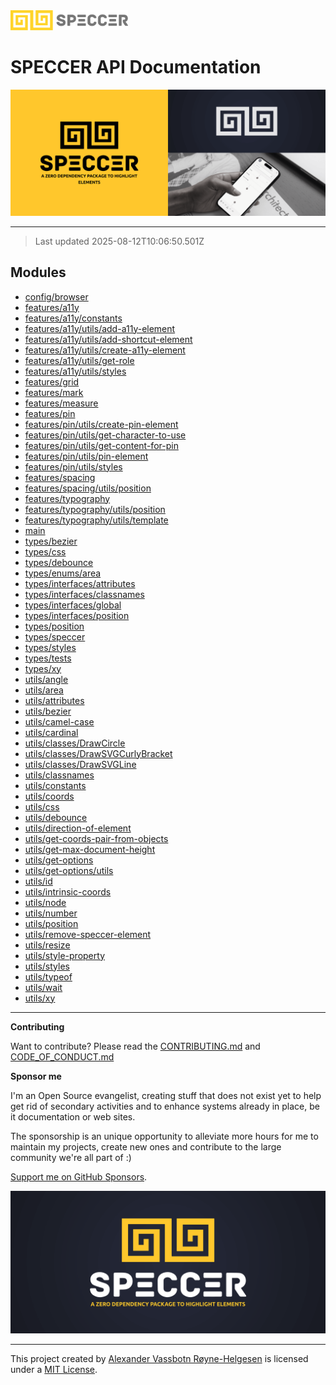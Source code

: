 <div><img alt="SPECCER logo" src="https://raw.githubusercontent.com/phun-ky/speccer/main/public/logo-speccer-horizontal-colored-package.svg?raw=true" style="max-height:32px;"/></div>

# SPECCER API Documentation

![Speccer hero, with logo and slogan: A zero dependency package to highlight elements](https://github.com/phun-ky/speccer/blob/main/public/speccer-hero.png?raw=true)

---

> Last updated 2025-08-12T10:06:50.501Z

## Modules

- [config/browser](config/browser.md)
- [features/a11y](features/a11y.md)
- [features/a11y/constants](features/a11y/constants.md)
- [features/a11y/utils/add-a11y-element](features/a11y/utils/add-a11y-element.md)
- [features/a11y/utils/add-shortcut-element](features/a11y/utils/add-shortcut-element.md)
- [features/a11y/utils/create-a11y-element](features/a11y/utils/create-a11y-element.md)
- [features/a11y/utils/get-role](features/a11y/utils/get-role.md)
- [features/a11y/utils/styles](features/a11y/utils/styles.md)
- [features/grid](features/grid.md)
- [features/mark](features/mark.md)
- [features/measure](features/measure.md)
- [features/pin](features/pin.md)
- [features/pin/utils/create-pin-element](features/pin/utils/create-pin-element.md)
- [features/pin/utils/get-character-to-use](features/pin/utils/get-character-to-use.md)
- [features/pin/utils/get-content-for-pin](features/pin/utils/get-content-for-pin.md)
- [features/pin/utils/pin-element](features/pin/utils/pin-element.md)
- [features/pin/utils/styles](features/pin/utils/styles.md)
- [features/spacing](features/spacing.md)
- [features/spacing/utils/position](features/spacing/utils/position.md)
- [features/typography](features/typography.md)
- [features/typography/utils/position](features/typography/utils/position.md)
- [features/typography/utils/template](features/typography/utils/template.md)
- [main](main.md)
- [types/bezier](types/bezier.md)
- [types/css](types/css.md)
- [types/debounce](types/debounce.md)
- [types/enums/area](types/enums/area.md)
- [types/interfaces/attributes](types/interfaces/attributes.md)
- [types/interfaces/classnames](types/interfaces/classnames.md)
- [types/interfaces/global](types/interfaces/global.md)
- [types/interfaces/position](types/interfaces/position.md)
- [types/position](types/position.md)
- [types/speccer](types/speccer.md)
- [types/styles](types/styles.md)
- [types/tests](types/tests.md)
- [types/xy](types/xy.md)
- [utils/angle](utils/angle.md)
- [utils/area](utils/area.md)
- [utils/attributes](utils/attributes.md)
- [utils/bezier](utils/bezier.md)
- [utils/camel-case](utils/camel-case.md)
- [utils/cardinal](utils/cardinal.md)
- [utils/classes/DrawCircle](utils/classes/DrawCircle.md)
- [utils/classes/DrawSVGCurlyBracket](utils/classes/DrawSVGCurlyBracket.md)
- [utils/classes/DrawSVGLine](utils/classes/DrawSVGLine.md)
- [utils/classnames](utils/classnames.md)
- [utils/constants](utils/constants.md)
- [utils/coords](utils/coords.md)
- [utils/css](utils/css.md)
- [utils/debounce](utils/debounce.md)
- [utils/direction-of-element](utils/direction-of-element.md)
- [utils/get-coords-pair-from-objects](utils/get-coords-pair-from-objects.md)
- [utils/get-max-document-height](utils/get-max-document-height.md)
- [utils/get-options](utils/get-options.md)
- [utils/get-options/utils](utils/get-options/utils.md)
- [utils/id](utils/id.md)
- [utils/intrinsic-coords](utils/intrinsic-coords.md)
- [utils/node](utils/node.md)
- [utils/number](utils/number.md)
- [utils/position](utils/position.md)
- [utils/remove-speccer-element](utils/remove-speccer-element.md)
- [utils/resize](utils/resize.md)
- [utils/style-property](utils/style-property.md)
- [utils/styles](utils/styles.md)
- [utils/typeof](utils/typeof.md)
- [utils/wait](utils/wait.md)
- [utils/xy](utils/xy.md)

---

**Contributing**

Want to contribute? Please read the
[CONTRIBUTING.md](https://github.com/phun-ky/speccer/blob/main/CONTRIBUTING.md)
and
[CODE_OF_CONDUCT.md](https://github.com/phun-ky/speccer/blob/main/CODE_OF_CONDUCT.md)

**Sponsor me**

I'm an Open Source evangelist, creating stuff that does not exist yet to help
get rid of secondary activities and to enhance systems already in place, be it
documentation or web sites.

The sponsorship is an unique opportunity to alleviate more hours for me to
maintain my projects, create new ones and contribute to the large community
we're all part of :)

[Support me on GitHub Sponsors](https://github.com/sponsors/phun-ky).

![Speccer banner, with logo and slogan: A zero dependency package to annotate or highlight elements](https://github.com/phun-ky/speccer/blob/main/public/speccer-banner.png?raw=true)

---

This project created by [Alexander Vassbotn Røyne-Helgesen](http://phun-ky.net)
is licensed under a [MIT License](https://choosealicense.com/licenses/mit/).
